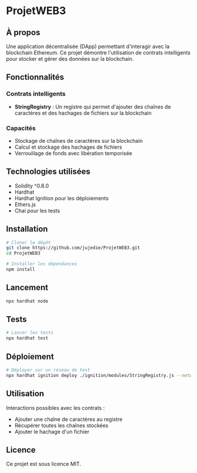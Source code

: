 # ProjetWEB3

## À propos
Une application décentralisée (DApp) permettant d'interagir avec la blockchain Ethereum. Ce projet démontre l'utilisation de contrats intelligents pour stocker et gérer des données sur la blockchain.

## Fonctionnalités

### Contrats intelligents
- **StringRegistry** : Un registre qui permet d'ajouter des chaînes de caractères et des hachages de fichiers sur la blockchain

### Capacités
- Stockage de chaînes de caractères sur la blockchain
- Calcul et stockage des hachages de fichiers
- Verrouillage de fonds avec libération temporisée

## Technologies utilisées
- Solidity ^0.8.0
- Hardhat
- Hardhat Ignition pour les déploiements
- Ethers.js
- Chai pour les tests

## Installation

```bash
# Cloner le dépôt
git clone https://github.com/jujedie/ProjetWEB3.git
cd ProjetWEB3

# Installer les dépendances
npm install
```

## Lancement

```bash
npx hardhat node
```

## Tests

```bash
# Lancer les tests
npx hardhat test
```

## Déploiement

```bash
# Déployer sur un réseau de test
npx hardhat ignition deploy ./ignition/modules/StringRegistry.js --network localhost
```

## Utilisation
Interactions possibles avec les contrats :
- Ajouter une chaîne de caractères au registre
- Récupérer toutes les chaînes stockées
- Ajouter le hachage d'un fichier

## Licence
Ce projet est sous licence MIT.
